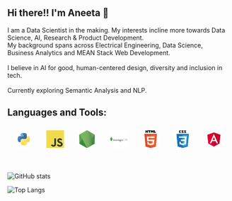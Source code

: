 ## Hi there!! I'm Aneeta 👋
I am a Data Scientist in the making. My interests incline more towards Data Science, AI, Research & Product Development.
<br>
My background spans across Electrical Engineering, Data Science, Business Analytics and MEAN Stack Web Development.
<br>
<br>
I believe in AI for good, human-centered design, diversity and inclusion in tech.
<br>
<br>
Currently exploring Semantic Analysis and NLP.
<br>
## Languages and Tools:
<p align="center">

<img src="https://raw.githubusercontent.com/github/explore/80688e429a7d4ef2fca1e82350fe8e3517d3494d/topics/python/python.png" alt="Python" height="40" style="vertical-align:top; margin:10px">
&nbsp
<img src="https://raw.githubusercontent.com/github/explore/80688e429a7d4ef2fca1e82350fe8e3517d3494d/topics/javascript/javascript.png" alt="Javascript" height="40" style="vertical-align:top; margin:10px">
&nbsp
<img src="https://raw.githubusercontent.com/github/explore/80688e429a7d4ef2fca1e82350fe8e3517d3494d/topics/nodejs/nodejs.png" alt="Nodejs" height="40" style="vertical-align:top; margin:10px">
&nbsp
<img src="https://raw.githubusercontent.com/github/explore/80688e429a7d4ef2fca1e82350fe8e3517d3494d/topics/mongodb/mongodb.png" alt="MongoDB" height="40" style="vertical-align:top; margin:10px">
&nbsp
<img src="https://raw.githubusercontent.com/github/explore/80688e429a7d4ef2fca1e82350fe8e3517d3494d/topics/html/html.png" alt="html" height="40" style="vertical-align:top; margin:10px">
&nbsp
<img src="https://raw.githubusercontent.com/github/explore/80688e429a7d4ef2fca1e82350fe8e3517d3494d/topics/css/css.png" alt="css" height="40" style="vertical-align:top; margin:10px">
&nbsp
<img src="https://raw.githubusercontent.com/github/explore/80688e429a7d4ef2fca1e82350fe8e3517d3494d/topics/angular/angular.png" alt="Angular" height="40" style="vertical-align:top; margin:10px">

</p><br>

![GitHub stats](https://github-readme-stats.vercel.app/api?username=aneetaann&show_icons=true&theme=tokyonight)

![Top Langs](https://github-readme-stats.vercel.app/api/top-langs/?username=aneetaann&theme=tokyonight)
